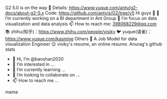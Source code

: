 G2 5.0 is on the way 🚀
Details: https://www.yuque.com/antv/g2-docs/about-g2-5.x
Code: https://github.com/antvis/G2/tree/v5
Hi guys 👋
🔭 I’m currently working on a BI department in Ant Group
🌱 I’m focus on data visualization and data analysis
📫 How to reach me: 398068229@qq.com
📚 zhihu(知乎)：https://www.zhihu.com/people/visiky
🐦 yuque(语雀)：https://www.yuque.com/kasmine
Others
🤔 A Job Model for data visualization Engineer
😉 visiky's resume, an online resume.
Anurag's github stats


- 👋 Hi, I’m @baoshan2020
- 👀 I’m interested in ...
- 🌱 I’m currently learning ...
- 💞️ I’m looking to collaborate on ...
- 📫 How to reach me ...


mama
<!---
baoshan2020/baoshan2020 is a ✨ special ✨ repository because its `README.md` (this file) appears on your GitHub profile.
You can click the Preview link to take a look at your changes.
--->
